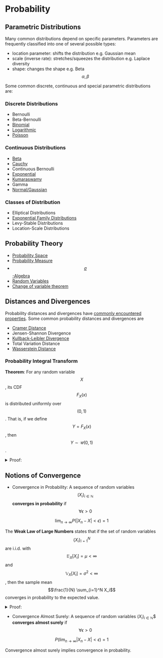 # Probability

## Parametric Distributions

Many common distributions depend on specific parameters. Parameters are frequently
classified into one of several possible types:

- location parameter: shifts the distribution e.g. Gaussian mean
- scale (inverse rate): stretches/squeezes the distribution e.g. Laplace diversity
- shape: changes the shape e.g. Beta $$\alpha, \beta$$

Some common discrete, continuous and special parametric distributions are:

### Discrete Distributions
- Bernoulli
- Beta-Bernoulli  
- [Binomial](probability/binomial_distribution.md)
- [Logarithmic](probability/logarithmic_distribution.md)
- [Poisson](probability/poisson_distribution.md)

### Continuous Distributions
- [Beta](probability/beta_distribution.md)
- [Cauchy](probability/cauchy_distribution.md)
- Continuous Bernoulli
- [Exponential](probability/exponential_distribution.md)  
- [Kumaraswamy](probability/kumaraswamy_distribution.md)
- Gamma
- [Normal/Gaussian](probability/normal_distribution.md)

### Classes of Distribution
- Elliptical Distributions
- [Exponential Family Distributions](probability/exponential_family_distributions.md)
- Levy-Stable Distributions
- Location-Scale Distributions

## Probability Theory
- [Probability Space](probability/probability_space.md)
- [Probability Measure](probability/probability_measure.md)
- [$$\sigma$$-Algebra](probability/sigma_algebra.md)
- [Random Variables](probability/random_variables.md)
- [Change of variable theorem](probability/change_of_variable_theorem.md)

## Distances and Divergences

Probability distances and divergences have [commonly encountered properties](probability/distance_divergence_properties.md). 
Some common probability distances and divergences are

- [Cramer Distance](probability/cramer_distance.md)
- Jensen-Shannon Divergence  
- [Kullback-Leibler Divergence](probability/kullback_leibler_divergence.md)
- Total Variation Distance
- [Wasserstein Distance](probability/wasserstein_distance.md)



### Probability Integral Transform

__Theorem__: For any random variable $$X$$, its CDF $$F_X(x)$$
is distributed uniformly over $$(0,1)$$. That is, if we define $$Y = F_X(x)$$,
then $$Y \sim \mathcal{U}(0,1)$$.

<details>
<summary>Proof:</summary>

$$
\begin{align*}
P(Y \leq y) &= P(F_X(x) \leq y)\\
&= P(x \leq F_X^{-1}(y))\\
&= F_X(F_X^{-1}(y))\\
&= y
\end{align*}

Since only $$\mathcal{U}(0,1)$$ has a CDF $$F_Y(y) = P(Y \leq 
y) = y$$, we conclude that $$Y$$ is distributed uniformly.

</details>

## Notions of Convergence

- Convergence in Probability: A sequence of random variables $$(X_i)_{i \in \mathbb{N}}$$ __converges
in probability__ if $$\forall \epsilon > 0$$

$$\lim_{n \rightarrow \infty} P(\lvert X_n - X\lvert < \epsilon) = 1 $$

The __Weak Law of Large Numbers__ states that if the set of random variables $$\{X_i\}_{i=1}^N$$ are 
i.i.d. with $$\mathbb{E}_X[X_i] = \mu < \infty$$ and $$\mathbb{V}_X[X_i] = \sigma^2 < \infty$$,
then the sample mean $$\frac{1}{N} \sum_{i=1}^N X_i$$ converges in probability to the expected value.

<details>

<summary>Proof:</summary>

Use [Chebyshev's Inequality](#chebychevs-inequality):

$$
\begin{align*}
P(\lvert\bar{X}_n - \mu\lvert \geq \epsilon )
&= P(\lvert\bar{X}_n - \mu\lvert^2 \geq \epsilon^2 )\\
&\leq \frac{\mathbb{E}_x[(\bar{X}_n - \mu)^2]}{\epsilon^2}\\
&= \mathbb{V}_x[\bar{X}] / \epsilon^2\\
&= \sigma^2 / n \epsilon^2
\end{align*}
$$ 

Then, taking the limit as $$n \rightarrow \infty$$:

$$ \lim{n \rightarrow \infty} P(\lvert\bar{X}_n - \mu\lvert < \epsilon) < 
1 - \lim_{n \rightarrow \infty} \frac{\sigma^2}{n \epsilon^2} = 1$$ 

</details>


- Convergence Almost Surely:  A sequence of random variables $(X_i)_{i \in \mathbb{N}}$$ __converges
almost surely__ if $$\forall \epsilon > 0$$
                             
$$ P(\lim_{n \rightarrow \infty} \lvert X_n - X\lvert < \epsilon) = 1 $$

Convergence almost surely implies convergence in probability.

